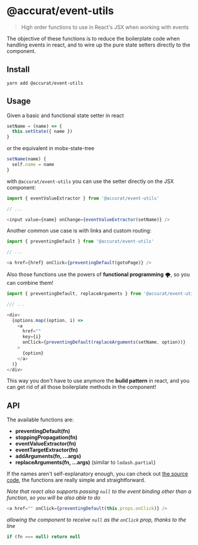 # @accurat/event-utils

> High order functions to use in React's JSX when working with events

The objective of these functions is to reduce the boilerplate code when handling events in react, and to wire up the pure state setters directly to the component.


## Install

```
yarn add @accurat/event-utils
```


## Usage

Given a basic and functional state setter in react
```js
setName = (name) => {
  this.setState({ name })
}
```

or the equivalent in mobx-state-tree
```js
setName(name) {
  self.name = name
}
```

with `@accurat/event-utils` you can use the setter directly on the JSX component:


```js
import { eventValueExtractor } from '@accurat/event-utils'

// ...

<input value={name} onChange={eventValueExtractor(setName)} />
```

Another common use case is with links and custom routing:

```js
import { preventingDefault } from '@accurat/event-utils'

// ...

<a href={href} onClick={preventingDefault(gotoPage)} />
```

Also those functions use the powers of **functional programming** 🌪, so you can combine them!

```js
import { preventingDefault, replaceArguments } from '@accurat/event-utils'

/// ...

<div>
  {options.map((option, i) =>
    <a
      href=""
      key={i}
      onClick={preventingDefault(replaceArguments(setName, option))}
    >
      {option}
    </a>
  )}
</div>

```

This way you don't have to use anymore the **build pattern** in react, and you can get rid of all those boilerplate methods in the component!


## API

The available functions are:
- **preventingDefault(fn)**
- **stoppingPropagation(fn)**
- **eventValueExtractor(fn)**
- **eventTargetExtractor(fn)**
- **addArguments(fn, ...args)**
- **replaceArguments(fn, ...args)** (similar to `lodash.partial`)

If the names aren't self-explanatory enough, you can check out [the source code](https://github.com/accurat/event-utils/blob/master/index.js), the functions are really simple and straightforward.


_Note that react also supports passing `null` to the event binding other than a function, so you will be also able to do_
```js
<a href="" onClick={preventingDefault(this.props.onClick)} />
```
_allowing the component to receive `null` as the `onClick` prop, thanks to the line_
```js
if (fn === null) return null
```
